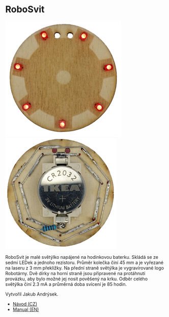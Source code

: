 # RoboSvit

![RoboSvit přední strana](assets/roboSvit-propag/photo/roboSvit-propag-04.png)
![RoboSvit zadní strana](assets/roboSvit-propag/photo/roboSvit-propag-03.png)

RoboSvit je malé světýlko napájené na hodinkovou baterku. Skládá se ze sedmi LEDek a jednoho rezistoru. Průměr kolečka činí 45 mm a je vyřezané na laseru z 3 mm překližky. Na přední straně světýlka je vygravírované logo Robotárny. Dvě dírky na horní straně jsou připravené na protáhnutí provázku, aby bylo možné jej nosit pověšený na krku. Odběr celého světýlka činí 2.3 mA a průměrná doba svícení je 85 hodin.

Vytvořil Jakub Andrýsek.


- [Návod (CZ)](manual-cs.md)
- [Manual (EN)](manual-en.md)
